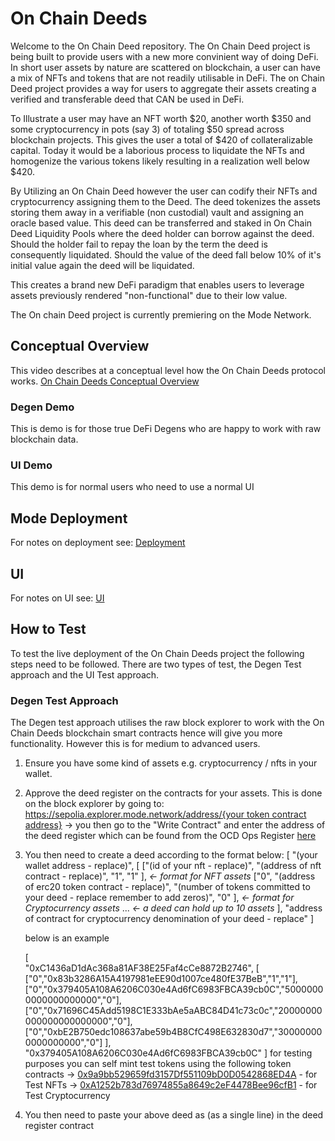 # On Chain Deeds 
Welcome to the On Chain Deed repository. The On Chain Deed project is being built to provide users with a new more convinient way of doing DeFi. In short user assets by nature are scattered on blockchain, a user can have a mix of NFTs and tokens that are not readily 
utilisable in DeFi. The on Chain Deed project provides a way for users to aggregate their assets creating a verified and transferable deed that CAN be used in DeFi. 

To Illustrate a user may have an NFT worth $20, another worth $350 and some cryptocurrency in pots (say 3) of totaling $50 spread across blockchain projects. This gives the user a total of $420 of collateralizable capital. Today it would be a  laborious process to liquidate the NFTs and homogenize the various tokens likely resulting in a realization well below $420. 

By Utilizing an On Chain Deed however the user can codify their NFTs and cryptocurrency assigning them to the Deed. The deed tokenizes the assets storing them away in a verifiable (non custodial) vault and assigning an oracle based value. This deed can be transferred and staked in On Chain Deed Liquidity Pools where the deed holder can borrow against the deed. Should the holder fail to repay the loan by the term the deed is consequently liquidated. Should the value of the deed fall below 10% of it's initial value again the deed will be liquidated. 

This creates a brand new DeFi paradigm that enables users to leverage assets previously rendered "non-functional" due to their low value. 

The On chain Deed project is currently premiering on the Mode Network. 

## Conceptual Overview 
This video describes at a conceptual level how the On Chain Deeds protocol works. [On Chain Deeds Conceptual Overview](https://www.loom.com/share/a56a1ec342c94fe1b55af6053514976f)

### Degen Demo
This is demo is for those true DeFi Degens who are happy to work with raw blockchain data. 
[]()

### UI Demo 
This demo is for normal users who need to use a normal UI
[]()

## Mode Deployment 
For notes on deployment see:
[Deployment](dapp/evm/deploy/README.md)

## UI 
For notes on UI see: 
[UI](dapp/ui/README.md)

## How to Test 
To test the live deployment of the On Chain Deeds project the following steps need to be followed.
There are two types of test, the Degen Test approach and the UI Test approach. 

### Degen Test Approach 
The Degen test approach utilises the raw block explorer to work with the On Chain Deeds blockchain smart contracts hence will give you more functionality. However this is for medium to advanced users. 

1. Ensure you have some kind of assets e.g. cryptocurrency / nfts in your wallet. 
2. Approve the deed register on the contracts for your assets. This is done on the block explorer by going to: [https://sepolia.explorer.mode.network/address/{your token contract address}](https://sepolia.explorer.mode.network/address/) 
    -> you then go to the "Write Contract" and enter the address of the deed register which can be found from the OCD Ops Register [here](https://sepolia.explorer.mode.network/address/0x2A18AE7AdB76DbC40F961c92F461b1c370D33ddd)
3. You then need to create a deed according to the format below: 
    [
        "(your wallet address - replace)",
        [
            ["(id of your nft - replace)", 
             "(address of nft contract - replace)", 
             "1", 
             "1"
            ], *<- format for NFT assets*
            ["0", 
             "(address of erc20 token contract - replace)", 
             "(number of tokens committed to your deed - replace remember to add zeros)", 
             "0"
            ], *<- format for Cryptocurrency assets*
            ... *<- a deed can hold up to 10 assets*
        ],
        "address of contract for cryptocurrency denomination of your deed - replace"
    ]

    below is an example 

    [  
        "0xC1436aD1dAc368a81AF38E25Faf4cCe8872B2746",
        [
            ["0","0x83b3286A15A4197981eEE90d1007ce480fE37BeB","1","1"], 
            ["0","0x379405A108A6206C030e4Ad6fC6983FBCA39cb0C","50000000000000000000","0"],
            ["0","0x71696C45Add5198C1E333bAe5aABC84D41c73c0c","20000000000000000000000","0"],
            ["0","0xbE2B750edc108637abe59b4B8CfC498E632830d7","300000000000000000","0"]
        ],
        "0x379405A108A6206C030e4Ad6fC6983FBCA39cb0C"
    ]
    for testing purposes you can self mint test tokens using the following token contracts 
    -> [0x9a9bb529659fd3157Df551109bD0D0542868ED4A](https://sepolia.explorer.mode.network/address/0x9a9bb529659fd3157Df551109bD0D0542868ED4A?tab=write_contract) - for Test NFTs
    -> [0xA1252b783d76974855a8649c2eF4478Bee96cfB1](https://sepolia.explorer.mode.network/address/0xA1252b783d76974855a8649c2eF4478Bee96cfB1?tab=write_contract) - for Test Cryptocurrency
4. You then need to paste your above deed as (as a single line) in the deed register contract 